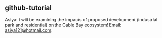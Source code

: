 ## github-tutorial

Asiya: I will be examining the impacts of proposed development (industrial park and residential) on the Cable Bay ecosystem! Email: asiya121@hotmail.com.

